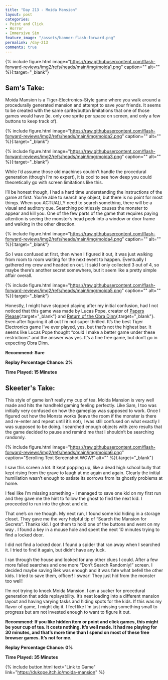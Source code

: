 ```yaml
---
title: "Day 213 - Moida Mansion"
layout: post
categories:
- Point and Click
- Horror
- Immersive Sim
feature_image: "/assets/banner-flash-forward.png"
permalink: /day-213
comments: true
---
```


{% include figure.html image="https://raw.githubusercontent.com/flash-forward-reviews/img2/refs/heads/main/img/moida1.png" caption="" alt="" %}{:target="_blank"}
 
## Sam's Take:

Moida Mansion is a Tiger-Electronics-Style game where you walk around a procedurally generated mansion and attempt to save your friends. It seems to be created with the same sprite/button limitations that one of those games would have (ie. only one sprite per space on screen, and only a few buttons to keep track of).

{% include figure.html image="https://raw.githubusercontent.com/flash-forward-reviews/img2/refs/heads/main/img/moida2.png" caption="" alt="" %}{:target="_blank"}

{% include figure.html image="https://raw.githubusercontent.com/flash-forward-reviews/img2/refs/heads/main/img/moida3.png" caption="" alt="" %}{:target="_blank"}

While I’d assume those old machines couldn’t handle the procedural generation (though I’m no expert), it is cool to see how deep you could theoretically go with screen limitations like this.

I’ll be honest though, I had a hard time understanding the instructions of the game at first. You’re able to search any object, but there is no point for most things. When you ACTUALLY need to search something, there will be a visual and auditory que. Searching pointlessly causes the monster to appear and kill you. One of the few parts of the game that requires paying attention is seeing the monster’s head peek into a window or door frame and walking in the other direction.

{% include figure.html image="https://raw.githubusercontent.com/flash-forward-reviews/img2/refs/heads/main/img/moida4.png" caption="" alt="" %}{:target="_blank"}

So I was confused at first, then when I figured it out, it was just walking from room to room waiting for the next event to happen. Eventually I gathered my crew and headed on out. It said I only collected 3 out of 4, so maybe there’s another secret somewhere, but it seem like a pretty simple affair overall. 

{% include figure.html image="https://raw.githubusercontent.com/flash-forward-reviews/img2/refs/heads/main/img/moida5.png" caption="" alt="" %}{:target="_blank"}

Honestly, I might have stopped playing after my initial confusion, had I not noticed that this game was made by Lucas Pope, creator of [Papers Please](https://store.steampowered.com/app/239030/Papers_Please/){:target="_blank"} and [Return of the Obra Dinn](https://store.steampowered.com/app/653530/Return_of_the_Obra_Dinn/){:target="_blank"}. Even after figuring it all out I’m not super thrilled. It’s the best Tiger Electronics game I’ve ever played, yes, but that’s not the highest bar. It seems like Lucas Pope thought “could I make a better game under these restrictions” and the answer was yes. It’s a fine free game, but don’t go in expecting Obra Dinn.

**Recommend: Sure**

**Replay Percentage Chance: 2%**

**Time Played: 15 Minutes** 

## Skeeter's Take:

This style of game isn’t really my cup of tea. Moida Mansion is very well made and hits the handheld gaming feeling perfectly. Like Sam, I too was initially very confused on how the gameplay was supposed to work. Once I figured out how the Monsta works (leave the room if the monster is there and re-enter and repeat until it’s not), I was still confused on what exactly I was supposed to be doing. I searched enough objects with zero results that the game decided to pause and remind me that I shouldn’t be searching randomly. 

{% include figure.html image="https://raw.githubusercontent.com/flash-forward-reviews/img2/refs/heads/main/img/moida6.png" caption="Scrolling Text Screenshot WOW!" alt="" %}{:target="_blank"}

I saw this screen a lot. It kept popping up, like a dead high school bully that kept rising from the grave to laugh at me again and again. Clearly the initial humiliation wasn’t enough to satiate its sorrows from its ghostly problems at home. 

I feel like I’m missing something - I managed to save one kid on my first run and they gave me the hint to follow the ghost to find the next kid. I proceeded to run into the ghost and die. 

That one’s on me though. 
My next run, I found some kid hiding in a storage closet. They gave me the very helpful tip of “Search the Mansion for Secrets”. Thanks kid. I got them to hold one of the buttons and went on my way . I found a key in a mouse hole and spent the next 10 minutes trying to find a locked door. 

I did not find a locked door. 
I found a spider that ran away when I searched it. I tried to find it again, but didn’t have any luck. 

I ran through the house and looked for any other clues I could. After a few more failed searches and one more “Don’t Search Randomly!” screen. I decided maybe saving Bek was enough and it was fate what befell the other kids. I tried to save them, officer! I swear! They just hid from the monster too well! 

I’m not trying to knock Moida Mansion. I am a sucker for procedural generation that adds replayability. It’s neat loading into a different mansion layout and having varying tasks and hiding spots for the kids. If this was my flavor of game, I might dig it. I feel like I’m just missing something small to progress but am not invested enough to want to figure it out. 

**Recommend: If you like hidden item or point and click games, this might be your cup of tea. It costs nothing. It’s well made. It had me playing for 30 minutes, and that’s more time than I spend on most of these free browser games. It’s not for me.**

**Replay Percentage Chance: 0%**

**Time Played: 35 Minutes** 

{% include button.html text="Link to Game" link="https://dukope.itch.io/moida-mansion" %}